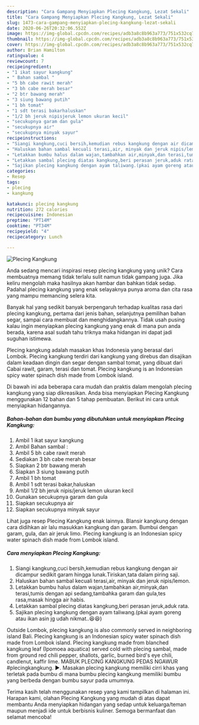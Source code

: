 ```yaml
---
description: "Cara Gampang Menyiapkan Plecing Kangkung, Lezat Sekali"
title: "Cara Gampang Menyiapkan Plecing Kangkung, Lezat Sekali"
slug: 1473-cara-gampang-menyiapkan-plecing-kangkung-lezat-sekali
date: 2020-06-26T20:32:06.552Z
image: https://img-global.cpcdn.com/recipes/adb3a8c8b963a773/751x532cq70/plecing-kangkung-foto-resep-utama.jpg
thumbnail: https://img-global.cpcdn.com/recipes/adb3a8c8b963a773/751x532cq70/plecing-kangkung-foto-resep-utama.jpg
cover: https://img-global.cpcdn.com/recipes/adb3a8c8b963a773/751x532cq70/plecing-kangkung-foto-resep-utama.jpg
author: Brian Hamilton
ratingvalue: 4
reviewcount: 7
recipeingredient:
- "1 ikat sayur kangkung"
- " Bahan sambal "
- "5 bh cabe rawit merah"
- "3 bh cabe merah besar"
- "2 btr bawang merah"
- "3 siung bawang putih"
- "1 bh tomat"
- "1 sdt terasi bakarhaluskan"
- "1/2 bh jeruk nipisjeruk lemon ukuran kecil"
- "secukupnya garam dan gula"
- "secukupnya air"
- "secukupnya minyak sayur"
recipeinstructions:
- "Siangi kangkung,cuci bersih,kemudian rebus kangkung dengan air dicampur sedikit garam hingga lunak.Tiriskan,tata dalam piring saji."
- "Haluskan bahan sambal kecuali terasi,air, minyak dan jeruk nipis/lemon."
- "Letakkan bumbu halus dalam wajan,tambahkan air,minyak,dan terasi,tumis dengan api sedang,tambahka garam dan gula,tes rasa,masak hingga air habis."
- "Letakkan sambal plecing diatas kangkung,beri perasan jeruk,aduk rata."
- "Sajikan plecing kangkung dengan ayam taliwang.(pkai ayam goreng atau ikan asin jg udah nikmat..😆😆)"
categories:
- Resep
tags:
- plecing
- kangkung

katakunci: plecing kangkung 
nutrition: 272 calories
recipecuisine: Indonesian
preptime: "PT14M"
cooktime: "PT34M"
recipeyield: "4"
recipecategory: Lunch

---
```



![Plecing Kangkung](https://img-global.cpcdn.com/recipes/adb3a8c8b963a773/751x532cq70/plecing-kangkung-foto-resep-utama.jpg)

Anda sedang mencari inspirasi resep plecing kangkung yang unik? Cara membuatnya memang tidak terlalu sulit namun tidak gampang juga. Jika keliru mengolah maka hasilnya akan hambar dan bahkan tidak sedap. Padahal plecing kangkung yang enak selayaknya punya aroma dan cita rasa yang mampu memancing selera kita.

Banyak hal yang sedikit banyak berpengaruh terhadap kualitas rasa dari plecing kangkung, pertama dari jenis bahan, selanjutnya pemilihan bahan segar, sampai cara membuat dan menghidangkannya. Tidak usah pusing kalau ingin menyiapkan plecing kangkung yang enak di mana pun anda berada, karena asal sudah tahu triknya maka hidangan ini dapat jadi suguhan istimewa.

Plecing kangkung adalah masakan khas Indonesia yang berasal dari Lombok. Plecing kangkung terdiri dari kangkung yang direbus dan disajikan dalam keadaan dingin dan segar dengan sambal tomat, yang dibuat dari Cabai rawit, garam, terasi dan tomat. Plecing kangkung is an Indonesian spicy water spinach dish made from Lombok island.


Di bawah ini ada beberapa cara mudah dan praktis dalam mengolah plecing kangkung yang siap dikreasikan. Anda bisa menyiapkan Plecing Kangkung menggunakan 12 bahan dan 5 tahap pembuatan. Berikut ini cara untuk menyiapkan hidangannya.

<!--inarticleads1-->

##### Bahan-bahan dan bumbu yang dibutuhkan untuk menyiapkan Plecing Kangkung:

1. Ambil 1 ikat sayur kangkung
1. Ambil  Bahan sambal :
1. Ambil 5 bh cabe rawit merah
1. Sediakan 3 bh cabe merah besar
1. Siapkan 2 btr bawang merah
1. Siapkan 3 siung bawang putih
1. Ambil 1 bh tomat
1. Ambil 1 sdt terasi bakar,haluskan
1. Ambil 1/2 bh jeruk nipis/jeruk lemon ukuran kecil
1. Gunakan secukupnya garam dan gula
1. Siapkan secukupnya air
1. Siapkan secukupnya minyak sayur


Lihat juga resep Plecing Kangkung enak lainnya. Blansir kangkung dengan cara didihkan air lalu masukkan kangkung dan garam. Bumbui dengan garam, gula, dan air jeruk limo. Plecing kangkung is an Indonesian spicy water spinach dish made from Lombok island. 

<!--inarticleads2-->

##### Cara menyiapkan Plecing Kangkung:

1. Siangi kangkung,cuci bersih,kemudian rebus kangkung dengan air dicampur sedikit garam hingga lunak.Tiriskan,tata dalam piring saji.
1. Haluskan bahan sambal kecuali terasi,air, minyak dan jeruk nipis/lemon.
1. Letakkan bumbu halus dalam wajan,tambahkan air,minyak,dan terasi,tumis dengan api sedang,tambahka garam dan gula,tes rasa,masak hingga air habis.
1. Letakkan sambal plecing diatas kangkung,beri perasan jeruk,aduk rata.
1. Sajikan plecing kangkung dengan ayam taliwang.(pkai ayam goreng atau ikan asin jg udah nikmat..😆😆)


Outside Lombok, plecing kangkung is also commonly served in neighboring island Bali. Plecing kangkung is an Indonesian spicy water spinach dish made from Lombok island. Plecing kangkung made from blanched kangkung leaf (Ipomoea aquatica) served cold with plecing sambal, made from ground red chili pepper, shallots, garlic, burned bird&#39;s eye chili, candlenut, kaffir lime. MABUK PLECING KANGKUNG PEDAS NGAWUR #plecingkangkung. ►. Masakan plecing kangkung memiliki cirri khas yang terletak pada bumbu di mana bumbu plecing kangkung memiliki bumbu yang berbeda dengan bumbu sayur pada umumnya. 

Terima kasih telah menggunakan resep yang kami tampilkan di halaman ini. Harapan kami, olahan Plecing Kangkung yang mudah di atas dapat membantu Anda menyiapkan hidangan yang sedap untuk keluarga/teman maupun menjadi ide untuk berbisnis kuliner. Semoga bermanfaat dan selamat mencoba!
